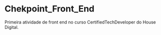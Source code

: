 # Chekpoint_Front_End

Primeira atividade de front end no curso CertifiedTechDeveloper  do House Digital.
